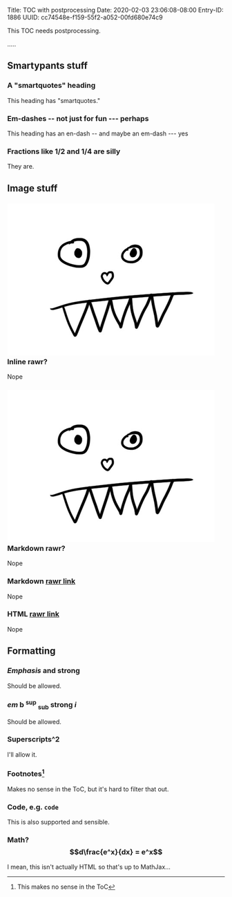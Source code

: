 Title: TOC with postprocessing
Date: 2020-02-03 23:06:08-08:00
Entry-ID: 1886
UUID: cc74548e-f159-55f2-a052-00fd680e74c9

This TOC needs postprocessing.

.....

## Smartypants stuff

### A "smartquotes" heading

This heading has "smartquotes."

### Em-dashes -- not just for fun --- perhaps

This heading has an en-dash -- and maybe an em-dash --- yes

### Fractions like 1/2 and 1/4 are silly

They are.

## Image stuff

### <img src="../images/rawr.jpg"> Inline rawr?

Nope

### ![](../images/rawr.jpg) Markdown rawr?

Nope

### Markdown [rawr link](../images/rawr.jpg)

Nope

### HTML <a href="../images/rawr.jpg">rawr link</a>

Nope

## Formatting

### *Emphasis* and **strong**

Should be allowed.

### <em>em</em> <b>b</b> <sup>sup</sup> <sub>sub</sub> <strong>strong</strong> <i>i</i>

Should be allowed.

### Superscripts^2

I'll allow it.

### Footnotes[^notes]

[^notes]: This makes no sense in the ToC

Makes no sense in the ToC, but it's hard to filter that out.

### Code, e.g. `code`

This is also supported and sensible.

### Math? $$d\frac{e^x}{dx} = e^x$$

I mean, this isn't actually HTML so that's up to MathJax...
